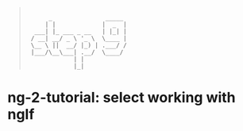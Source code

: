 > ```
>  
>       _               _____ 
>      | |             |  _  |
>   ___| |_ ___ _ __   | |_| |
>  / __| __/ _ \ '_ \  \____ |
>  \__ \ ||  __/ |_) | .___/ /
>  |___/\__\___| .__/  \____/ 
>              | |            
>              |_|     
>
> ```
            
# ng-2-tutorial: select working with ngIf
